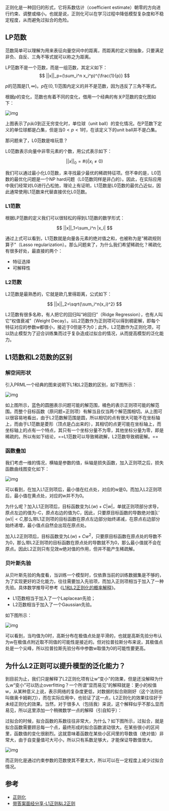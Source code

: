 正则化是一种回归的形式，它将系数估计（coefficient estimate）朝零的方向进行约束、调整或缩小。也就是说，正则化可以在学习过程中降低模型复杂度和不稳定程度，从而避免过拟合的危险。

## LP范数

范数简单可以理解为用来表征向量空间中的距离，而距离的定义很抽象，只要满足非负、自反、三角不等式就可以称之为距离。

LP范数不是一个范数，而是一组范数，其定义如下：
$$
||x||_p=(\sum_i^n x_i^p)^{\frac{1}{p}}
$$

$p$的范围是$[1,∞)$。$p$在$(0,1)$范围内定义的并不是范数，因为违反了三角不等式。

根据$p$的变化，范数也有着不同的变化，借用一个经典的有关P范数的变化图如下： 

![img](https://images2018.cnblogs.com/blog/764050/201806/764050-20180630144218453-1100326347.jpg)

上图表示了$p$从0到正无穷变化时，单位球（unit ball）的变化情况。在P范数下定义的单位球都是凸集，但是当$0<p<1$时，在该定义下的unit ball并不是凸集。

那问题来了，L0范数是啥玩意？

L0范数表示向量中非零元素的个数，用公式表示如下：

$$
||x||_0=\#(i|x_i≠0)
$$

我们可以通过最小化L0范数，来寻找最少最优的稀疏特征项。但不幸的是，L0范数的最优化问题是一个NP hard问题（L0范数同样是非凸的）。因此，在实际应用中我们经常对L0进行凸松弛，理论上有证明，L1范数是L0范数的最优凸近似，因此通常使用L1范数来代替直接优化L0范数。

### L1范数

根据LP范数的定义我们可以很轻松的得到L1范数的数学形式：

$$
||x||_1=\sum_i^n |x_i|
$$

通过上式可以看到，L1范数就是向量各元素的绝对值之和，也被称为是"稀疏规则算子"（Lasso regularization）。那么问题来了，为什么我们希望稀疏化？稀疏化有很多好处，最直接的两个：

- 特征选择
- 可解释性

### L2范数

L2范数是最熟悉的，它就是欧几里得距离，公式如下：

$$
||x||_2=\sqrt{\sum_i^n(x_i)^2}
$$

L2范数有很多名称，有人把它的回归叫“岭回归”（Ridge Regression），也有人叫它“权值衰减”（Weight Decay）。以L2范数作为正则项可以得到稠密解，即每个特征对应的参数w都很小，接近于0但是不为0；此外，L2范数作为正则化项，可以防止模型为了迎合训练集而过于复杂造成过拟合的情况，从而提高模型的泛化能力。

## L1范数和L2范数的区别

### 解空间形状

引入PRML一个经典的图来说明下L1和L2范数的区别，如下图所示：

![img](https://images2018.cnblogs.com/blog/764050/201806/764050-20180630154806762-832587163.jpg)

 

如上图所示，蓝色的圆圈表示问题可能的解范围，橘色的表示正则项可能的解范围。而整个目标函数（原问题+正则项）有解当且仅当两个解范围相切。从上图可以很容易地看出，由于L2范数解范围是圆，所以相切的点有很大可能不在坐标轴上，而由于L1范数是菱形（顶点是凸出来的），其相切的点更可能在坐标轴上，而坐标轴上的点有一个特点，其只有一个坐标分量不为零，其他坐标分量为零，即是稀疏的。所以有如下结论，==L1范数可以导致稀疏解，L2范数导致稠密解。==

### 函数叠加

我们考虑一维的情况，横轴是参数的值，纵轴是损失函数，加入正则项之后，损失函数曲线图变化如下：



![img](https://upload-images.jianshu.io/upload_images/4155986-646760bb218f4ef4.png?imageMogr2/auto-orient/strip|imageView2/2/w/1041/format/webp)

可以看到，在加入L1正则项后，最小值在红点处，对应的w是0。而加入L2正则项后，最小值在黄点处，对应的w并不为0。

为什么呢？加入L1正则项后，目标函数变为$L(w)+C|w|$，单就正则项部分求导，原点左边的值为-C，原点右边的值为C，因此，只要原目标函数的导数绝对值$|L'(w)|<C$,那么带L1正则项的目标函数在原点左边部分始终递减，在原点右边部分始终递增，最小值点自然会出现在原点处。

加入L2正则项后，目标函数变为$L(w)+Cw^2$，只要原目标函数在原点处的导数不为0，那么带L2正则项的目标函数在原点处的导数就不为0，那么最小值就不会在原点。因此L2正则只有见效w绝对值的作用，但并不能产生稀疏解。

### 贝叶斯先验

从贝叶斯先验的角度看，当训练一个模型时，仅依靠当前的训练数据集是不够的，为了实现更好的泛化能力，往往需要加入先验项，而加入正则项相当于加入了一种先验。具体数学推导可参考《[L1和L2正则化的概率解释](https://zhuanlan.zhihu.com/p/56185913)》。

- L1范数相当于加入了一个Laplacean先验；
- L2范数相当于加入了一个Gaussian先验。

如下图所示：

![img](https://images2018.cnblogs.com/blog/764050/201806/764050-20180630155315995-527002822.png)

可以看到，当均值为0时，高斯分布在极值点处是平滑的，也就是高斯先验分布认为w在极值点附近取不同值的可能性是接近的。但对拉普拉斯分布来说，其极值点处是一个尖峰，所以拉普拉斯先验分布中参数w取值为0的可能性要更高。

## 为什么L2正则可以提升模型的泛化能力？

到目前为止，我们只是解释了L2正则化项有让w“变小”的效果，但是还没解释为什么w“变小”可以防止overfitting？一个所谓“显而易见”的解释就是：更小的权值w，从某种意义上说，表示网络的复杂度更低，对数据的拟合刚刚好（这个法则也叫做奥卡姆剃刀），而在实际应用中，也验证了这一点，L2正则化的效果往往好于未经正则化的效果。当然，对于很多人（包括我）来说，这个解释似乎不那么显而易见，所以这里添加一个稍微数学一点的解释（引自知乎）：

过拟合的时候，拟合函数的系数往往非常大，为什么？如下图所示，过拟合，就是拟合函数需要顾忌每一个点，最终形成的拟合函数波动很大。在某些很小的区间里，函数值的变化很剧烈。这就意味着函数在某些小区间里的导数值（绝对值）非常大，由于自变量值可大可小，所以只有系数足够大，才能保证导数值很大。

![img](https://upload-images.jianshu.io/upload_images/2027163-acf080fbcf329132.png?imageMogr2/auto-orient/strip|imageView2/2/w/266/format/webp)

而正则化是通过约束参数的范数使其不要太大，所以可以在一定程度上减少过拟合情况。

## 参考

- [正则化](https://www.cnblogs.com/maybe2030/p/9231231.html)
- [带答案面经分享-L1正则&L2正则](https://www.jianshu.com/p/7d5997878520)